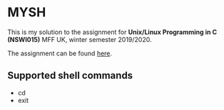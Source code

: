 # MYSH

This is my solution to the assignment for **Unix/Linux Programming in C (NSWI015)** MFF UK, winter semester 2019/2020.

The assignment can be found [here](https://devnull-cz.github.io/unix-linux-prog-in-c/class-assignments/labs-assignment-2018.txt).

## Supported shell commands

- cd
- exit
